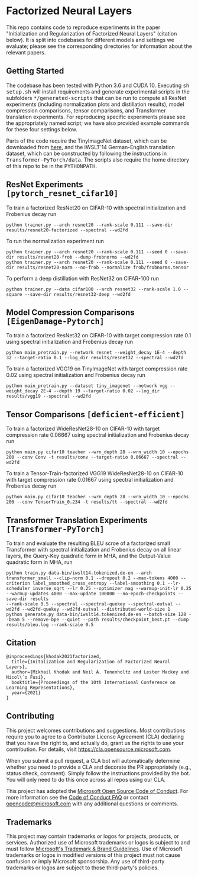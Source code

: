 # Factorized Neural Layers

This repo contains code to reproduce experiments in the paper "Initialization and Regularization of Factorized Neural Layers" (citation below). It is split into codebases for different models and settings we evaluate; please see the corresponding directories for information about the relevant papers.

## Getting Started

The codebase has been tested with Python 3.6 and CUDA 10. Executing <tt>sh setup.sh</tt> will install requirements and generate experimental scripts in the subfolders <tt>\*/generated-scripts</tt> that can be run to compute all ResNet experiments (including normalization plots and distillation results), model compression comparisons, tensor comparisons, and Transformer translation experiments. For reproducing specific experiments please see the appropriately named script; we have also provided example commands for these four settings below.

Parts of the code require the TinyImageNet dataset, which can be downloaded from [here](http://cs231n.stanford.edu/tiny-imagenet-200.zip), and the IWSLT'14 German-English translation dataset, which can be constructed by following the instructions in <tt>Transformer-PyTorch/data</tt>. The scripts also require the home directory of this repo to be in the <tt>PYTHONPATH</tt>.

## ResNet Experiments <tt>[pytorch_resnet_cifar10]</tt>

To train a factorized ResNet20 on CIFAR-10 with spectral initialization and Frobenius decay run
```
python trainer.py --arch resnet20 --rank-scale 0.111 --save-dir results/resnet20-factorized --spectral --wd2fd
```

To run the normalization experiment run
```
python trainer.py --arch resnet20 --rank-scale 0.111 --seed 0 --save-dir results/resnet20-frob --dump-frobnorms --wd2fd
python trainer.py --arch resnet20 --rank-scale 0.111 --seed 0 --save-dir results/resnet20-norm --no-frob --normalize frob/frobnorms.tensor
```

To perform a deep distillation with ResNet32 on CIFAR-100 run
```
python trainer.py --data cifar100 --arch resnet32 --rank-scale 1.0 --square --save-dir results/resnet32-deep --wd2fd
```

## Model Compression Comparisons <tt>[EigenDamage-Pytorch]</tt>

To train a factorized ResNet32 on CIFAR-10 with target compression rate 0.1 using spectral initialization and Frobenius decay run
```
python main_pretrain.py --network resnet --weight_decay 1E-4 --depth 32 --target-ratio 0.1 --log_dir results/resnet32 --spectral --wd2fd
```

To train a factorized VGG19 on TinyImageNet with target compression rate 0.02 using spectral initialization and Frobenius decay run
```
python main_pretrain.py --dataset tiny_imagenet --network vgg --weight_decay 2E-4 --depth 19 --target-ratio 0.02 --log_dir results/vgg19 --spectral --wd2fd
```

## Tensor Comparisons <tt>[deficient-efficient]</tt>

To train a factorized WideResNet28-10 on CIFAR-10 with target compression rate 0.06667 using spectral initialization and Frobenius decay run
```
python main.py cifar10 teacher --wrn_depth 28 --wrn_width 10 --epochs 200 --conv Conv -t results/conv --target-ratio 0.06667 --spectral --wd2fd
```

To train a Tensor-Train-factorized VGG19 WideResNet28-10 on CIFAR-10 with target compression rate 0.01667 using spectral initialization and Frobenius decay run
```
python main.py cifar10 teacher --wrn_depth 28 --wrn_width 10 --epochs 200 --conv TensorTrain_0.234 -t results/tt --spectral --wd2fd
```

## Transformer Translation Experiments <tt>[Transformer-PyTorch]</tt>

To train and evaluate the resulting BLEU scroe of a factorized small Transformer with spectral initialization and Frobenius decay on all linear layers, the Query-Key quadratic form in MHA, and the Output-Value quadratic form in MHA, run
```
python train.py data-bin/iwslt14.tokenized.de-en --arch transformer_small --clip-norm 0.1 --dropout 0.2 --max-tokens 4000 --criterion label_smoothed_cross_entropy --label-smoothing 0.1 --lr-scheduler inverse_sqrt --lr 0.25 --optimizer nag --warmup-init-lr 0.25 --warmup-updates 4000 --max-update 100000 --no-epoch-checkpoints --save-dir results
--rank-scale 0.5 --spectral --spectral-quekey --spectral-outval --wd2fd --wd2fd-quekey --wd2fd-outval --distributed-world-size 1
python generate.py data-bin/iwslt14.tokenized.de-en --batch-size 128 --beam 5 --remove-bpe --quiet --path results/checkpoint_best.pt --dump results/bleu.log --rank-scale 0.5
```

## Citation
  
    @inproceedings{khodak2021factorized,
      title={Initalization and Regularization of Factorized Neural Layers},
      author={Mikhail Khodak and Neil A. Tenenholtz and Lester Mackey and Nicol\`o Fusi},
      booktitle={Proceedings of the 10th International Conference on Learning Representations},
      year={2021}
    }

## Contributing

This project welcomes contributions and suggestions.  Most contributions require you to agree to a
Contributor License Agreement (CLA) declaring that you have the right to, and actually do, grant us
the rights to use your contribution. For details, visit https://cla.opensource.microsoft.com.

When you submit a pull request, a CLA bot will automatically determine whether you need to provide
a CLA and decorate the PR appropriately (e.g., status check, comment). Simply follow the instructions
provided by the bot. You will only need to do this once across all repos using our CLA.

This project has adopted the [Microsoft Open Source Code of Conduct](https://opensource.microsoft.com/codeofconduct/).
For more information see the [Code of Conduct FAQ](https://opensource.microsoft.com/codeofconduct/faq/) or
contact [opencode@microsoft.com](mailto:opencode@microsoft.com) with any additional questions or comments.

## Trademarks

This project may contain trademarks or logos for projects, products, or services. Authorized use of Microsoft 
trademarks or logos is subject to and must follow 
[Microsoft's Trademark & Brand Guidelines](https://www.microsoft.com/en-us/legal/intellectualproperty/trademarks/usage/general).
Use of Microsoft trademarks or logos in modified versions of this project must not cause confusion or imply Microsoft sponsorship.
Any use of third-party trademarks or logos are subject to those third-party's policies.
